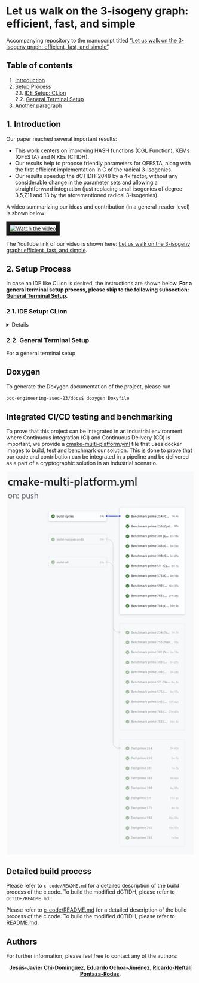 # Let us walk on the 3-isogeny graph: efficient, fast, and simple

Accompanying repository to the manuscript titled [“Let us walk on the 3-isogeny graph: efficient, fast, and simple”](https://eprint.iacr.org/2025/691).

## Table of contents
1. [Introduction](#section_01)  
2. [Setup Process](#section_02)  
   2.1. [IDE Setup: CLion](#section_02_01)  
   2.2. [General Terminal Setup](#section_02_02)
3. [Another paragraph](#paragraph2)


<a name="section_01"></a>
## 1. Introduction

Our paper reached several important results:
- This work centers on improving HASH functions (CGL Function), KEMs (QFESTA) and NIKEs (CTIDH). 
- Our results help to propose friendly parameters for QFESTA, along with the first efficient implementation in C of the radical 3-isogenies. 
- Our results speedup the dCTIDH-2048  by a 4x factor, without any considerable change in the parameter sets and allowing a straightforward integration (just replacing small isogenies of degree 3,5,7,11 and 13 by the aforementioned radical 3-isogenies).

A video summarizing our ideas and contribution (in a general-reader level) is shown below:

<a href="http://www.youtube.com/watch?feature=player_embedded&v=KhoViHztXpE" target="_blank">
 <img src="http://img.youtube.com/vi/KhoViHztXpE/mqdefault.jpg" alt="Watch the video" width="240" height="180" border="10" />
</a>

The YouTube link of our video is shown here: [Let us walk on the 3-isogeny graph: efficient, fast, and simple](https://www.youtube.com/watch?v=KhoViHztXpE).

<a name="section_02"></a>
## 2. Setup Process

In case an IDE like CLion is desired, the instructions are shown below. **For a general terminal setup process, please skip to the following subsection: [General Terminal Setup](#section_02_02).**


<a name="section_02_01"></a>
### 2.1. IDE Setup: CLion

<details>
  <summary>Details</summary>

This project uses `cmake`. In case it is desired to use a specialized IDE like Clion, a stand-alone `cmake` build can be done as well, but the instructions have to be run manually.

To set up the environment, in clion, create four different cmake profiles with the following instructions:

- Debug-cycles-x8664:
  - Build type: Use `Debug`.
  - Generator: Use `Unix Makefiles`.
  - CMake Options: Use `-G "Unix Makefiles" -DCMAKE_BUILD_TYPE=Debug -DBENCHMARKING=CYCLES -DARCHITECTURE=x8664`

- Release-cycles-x8664:
  - Build type: Use `Release`.
  - Generator: Use `Unix Makefiles`.
  - CMake Options: Use `-G "Unix Makefiles" -DCMAKE_BUILD_TYPE=Release -DBENCHMARKING=CYCLES -DARCHITECTURE=x8664`

- Debug-time-x8664:
  - Build type: Use `Debug`.
  - Generator: Use `Unix Makefiles`.
  - CMake Options: Use `-G "Unix Makefiles" -DCMAKE_BUILD_TYPE=Debug -DBENCHMARKING=TIME -DARCHITECTURE=x8664`

- Release-cycles-x8664:
  - Build type: Use `Release`.
  - Generator: Use `Unix Makefiles`.
  - CMake Options: Use `-G "Unix Makefiles" -DCMAKE_BUILD_TYPE=Release -DBENCHMARKING=TIME -DARCHITECTURE=x8664`

Please refer to the figure below for clarification.

![CMake Profile](gifs/01-cmake-profile/cmake-profile.gif)

</details>

<a name="section_02_02"></a>
### 2.2. General Terminal Setup

For a general terminal setup

## Doxygen

To generate the Doxygen documentation of the project, please run

```bash
pqc-engineering-ssec-23/docs$ doxygen Doxyfile
```

## Integrated CI/CD testing and benchmarking

To prove that this project can be integrated in an industrial environment where Continuous Integration (CI) and Continuous Delivery (CD) is important, we provide a [cmake-multi-platform.yml](.github/workflows/cmake-multi-platform.yml) file that uses docker images to build, test and benchmark our solution. This is done to prove that our code and contribution can be integrated in a pipeline and be delivered as a part of a cryptographic solution in an industrial scenario.

<p align="center">
  <img src="gifs/02-pipeline/pipeline-gif.gif" alt="Build, test and benchmark jobs." width="500">
</p>

## Detailed build process

Please refer to `c-code/README.md` for a detailed description of the build process of the c code. To build the modified dCTIDH, please refer to `dCTIDH/README.md`.

Please refer to [c-code/README.md](https://github.com/Crypto-TII/pqc-engineering-ssec-23/tree/main/c-code/README.md) for a detailed description of the build process of the c code. To build the modified dCTIDH, please refer to [README.md](https://github.com/Crypto-TII/pqc-engineering-ssec-23/tree/main/dCTIDH/README.md).


## Authors

For further information, please feel free to contact any of the authors:
<p align="center">
    <a href="mailto:jesus.dominguez@tii.ae"><strong>Jesús-Javier Chi-Domínguez</strong></a>,
    <a href="mailto:eduardo.ochoa@tii.ae"><strong>Eduardo Ochoa-Jiménez</strong></a>,
    <a href="mailto:ricardo.pontaza@tii.ae"><strong>Ricardo-Neftalí Pontaza-Rodas</strong></a>.
</p>
